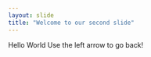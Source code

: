 ```yaml
---
layout: slide
title: "Welcome to our second slide"
---
```


Hello World
Use the left arrow to go back!
